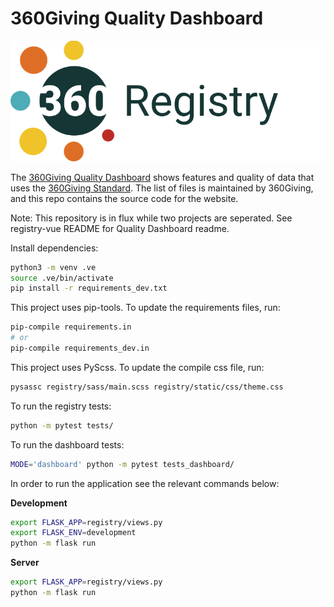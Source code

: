 # 360Giving Quality Dashboard

![360Giving registry logo](registry/static/images/360-logos/360giving-registry.svg)

The [360Giving Quality Dashboard](http://qualitydashboard.threesixtygiving.org) shows features and quality of data that uses the [360Giving Standard](http://standard.threesixtygiving.org). The list of files is maintained by 360Giving, and this repo contains the source code for the website.


Note: This repository is in flux while two projects are seperated. See registry-vue README for Quality Dashboard readme.

Install dependencies:

```bash
python3 -m venv .ve
source .ve/bin/activate
pip install -r requirements_dev.txt
```

This project uses pip-tools. To update the requirements files, run:

```bash
pip-compile requirements.in
# or
pip-compile requirements_dev.in
```

This project uses PyScss. To update the compile css file, run:

```bash
pysassc registry/sass/main.scss registry/static/css/theme.css
```

To run the registry tests:
```bash
python -m pytest tests/
```

To run the dashboard tests:
```bash
MODE='dashboard' python -m pytest tests_dashboard/
```

In order to run the application see the relevant commands below:

**Development**
```bash
export FLASK_APP=registry/views.py
export FLASK_ENV=development
python -m flask run
```

**Server**
```bash
export FLASK_APP=registry/views.py
python -m flask run
```
